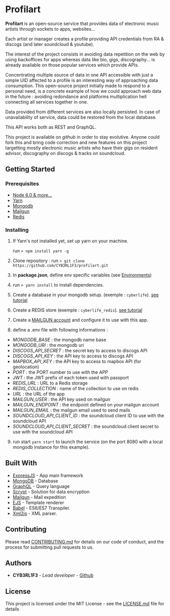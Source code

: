 # Profilart

**Profilart** is an open-source service that provides data of electronic music artists through sockets to apps, websites...

Each artist or manager creates a profile providing API credentials from RA & discogs (and later soundcloud & youtube).

The interest of the project consists in avoiding data repetition on the web by using backoffices for apps whereas data like bio, gigs, discography... is already available on those popular services which provide APIs.

Concentrating multiple source of data in one API accessible with just a simple UID affected to a profile is an interesting way of approaching data consumption. This open-source project initially made to respond to a personal need, is a concrete example of how we could approach web data in the future : avoiding redondance and platforms multiplication hell connecting all services together in one.

Data provided from different services are also locally persisted. In case of unavailability of service, data could be restored from the local database.

This API works both as REST and GraphQL.

This project is available on _github_ in order to stay evolutive. Anyone could fork this and bring code correction and new features on this project targetting mostly electronic music artists who have their gigs on resident advisor, discography on discogs & tracks on soundcloud.

## Getting Started

### Prerequisites

- [Node 6.0 & more...](https://nodejs.org/en/)
- [Yarn](https://github.com/yarnpkg/yarn)
- [Mongodb](https://www.mongodb.com/)
- [Mailgun](https://www.mailgun.com/)
- [Redis](https://redis.io/topics/quickstart)

### Installing

1. If Yarn's not installed yet, set up yarn on your machine.

   run `> npm install yarn -g`

2. Clone repository : run `> git clone https://github.com/CYB3RL1F3/profilart.git`

3. In **package.json**, define env specific variables (see [Environments](#Environments))

4. run `> yarn install` to install dependencies.

5. Create a database in your mongodb setup. (exemple : `cyberlife`). [see tutorial](https://www.tutorialspoint.com/mongodb/mongodb_create_database.htm)

6. Create a REDIS store (exemple : `cyberlife_redis`). [see tutorial](https://redis.io/topics/quickstart)

7. Create a [MAILGUN account](https://www.mailgun.com/) and configure it to use with this app.

8. define a .env file with following informations :

- _MONGODB_BASE_ : the mongodb name base
- _MONGODB_URI_ : the mongodb uri
- _DISCOGS_API_SECRET_ : the secret key to access to discogs API
- _DISCOGS_API_KEY_ : the API key to access to discogs API
- _MAPBOX_API_KEY_ : the API key to access to mapbox API (for geolocation)
- _PORT_ : the PORT number to use with the APP
- _JWT_ : the JWT prefix of each token used with passport
- _REDIS_URL_ : URL to a Redis storage
- _REDIS_COLLECTION_ : name of the collection to use on redis
- _URL_ : the URL of the app
- _MAILGUN_USER_ : the API key used on mailgun
- _MAILGUN_ENDPOINT_ : the endpoint defined on your mailgun account
- _MAILGUN_EMAIL_ : the mailgun email used to send mails
- _SOUNDCLOUD_API_CLIENT_ID_ : the soundcloud client ID to use with the soundcloud API
- _SOUNDCLOUD_API_CLIENT_SECRET_ : the soundcloud client secret to use with the soundcloud API

9. run start `yarn start` to launch the service (on the port 8080 with a local mongodb instance for this example).

## Built With

- [ExpressJS](http://expressjs.com/) - App main framework
- [MongoDB](https://www.mongodb.com/) - Database
- [GraphQL](https://graphql.org/) - Query language
- [Scrypt](https://github.com/barrysteyn/node-scrypt) - Solution for data encryption
- [Mailgun](https://www.mailgun.com/) - Mail expedition
- [EJS](http://www.embeddedjs.com/) - Template renderer
- [Babel](https://babeljs.io/) - ES6/ES7 Transpiler.
- [Xml2js](https://github.com/Leonidas-from-XIV/node-xml2js) - XML parser.

## Contributing

Please read [CONTRIBUTING.md](https://gist.github.com/PurpleBooth/b24679402957c63ec426) for details on our code of conduct, and the process for submitting pull requests to us.

## Authors

- **CYB3RL1F3** - _Lead developer_ - [Github](https://github.com/CYB3RL1F3)

## License

This project is licensed under the MIT License - see the [LICENSE.md](LICENSE.md) file for details
